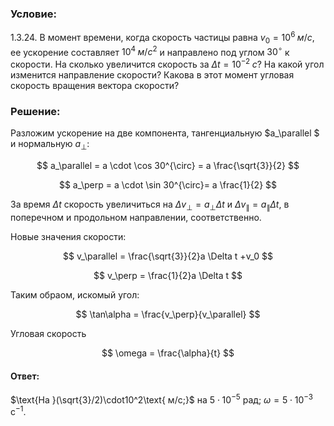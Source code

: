 ###  Условие:

$1.3.24.$ В момент времени, когда скорость частицы равна $v_0=10^6 \;м/с$, ее ускорение составляет $10^4 \;м/с^2$ и направлено под углом $30^{\circ}$ к скорости. На сколько увеличится скорость за $\Delta t =10^{-2} \;с$? На какой угол изменится направление скорости? Какова в этот момент угловая скорость вращения вектора скорости?

### Решение:

Разложим ускорение на две компонента, тангенциальную $a_\parallel $ и нормальную $a_\perp$:

$$
a_\parallel = a \cdot \cos 30^{\circ} = a \frac{\sqrt{3}}{2}
$$

$$
a_\perp = a \cdot \sin 30^{\circ}= a \frac{1}{2}
$$

За время $\Delta t$ скорость увеличиться на $\Delta v_\perp = a_\perp \Delta t$ и $\Delta v _\parallel = a_\parallel \Delta t$, в поперечном и продольном направлении, соответственно.

Новые значения скорости:

$$
v_\parallel = \frac{\sqrt{3}}{2}a \Delta t +v_0
$$

$$
v_\perp = \frac{1}{2}a \Delta t
$$

Таким обраом, искомый угол:

$$
\tan\alpha = \frac{v_\perp}{v_\parallel}
$$

Угловая скорость

$$
\omega = \frac{\alpha}{t}
$$

#### Ответ:

$\text{Ha }(\sqrt{3}/2)\cdot10^2\text{ м/c;}$ на $5\cdot10^{-5}\text{ рад;}$ $\omega =5\cdot10^{-3}\text{ c}^{-1}.$